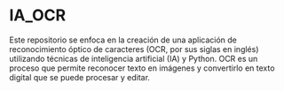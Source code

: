 # IA_OCR
Este repositorio se enfoca en la creación de una aplicación de reconocimiento óptico de caracteres (OCR, por sus siglas en inglés) utilizando técnicas de inteligencia artificial (IA) y Python. OCR es un proceso que permite reconocer texto en imágenes y convertirlo en texto digital que se puede procesar y editar.
